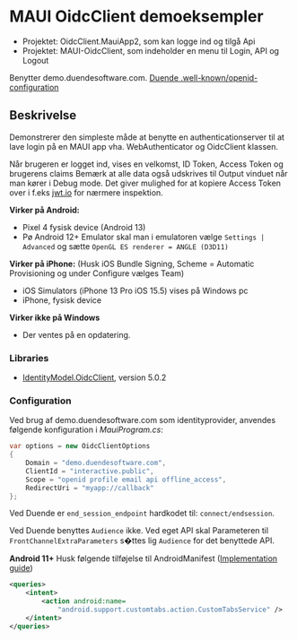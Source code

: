 # MAUI OidcClient demoeksempler

- Projektet: OidcClient.MauiApp2, som kan logge ind og tilgå Api 
- Projektet: MAUI-OidcClient, som indeholder en menu til Login, API og Logout

Benytter demo.duendesoftware.com. [Duende .well-known/openid-configuration](https://demo.duendesoftware.com/.well-known/openid-configuration)

## Beskrivelse
Demonstrerer den simpleste måde at benytte en authenticationserver til at lave login på en MAUI app vha. WebAuthenticator og OidcClient klassen.

Når brugeren er logget ind, vises en velkomst, ID Token, Access Token og brugerens claims Bemærk at alle data også udskrives til Output vinduet når
man kører i Debug mode. Det giver mulighed for at kopiere Access Token over i f.eks [jwt.io](jwt.io) for nærmere inspektion.


**Virker på Android:**
- Pixel 4 fysisk device (Android 13)
- Pø Android 12+ Emulator skal man i emulatoren vælge `Settings | Advanced` og sætte `OpenGL ES renderer = ANGLE (D3D11)`

**Virker på iPhone:** (Husk iOS Bundle Signing, Scheme = Automatic Provisioning og under Configure vælges Team)
- iOS Simulators (iPhone 13 Pro iOS 15.5) vises på Windows pc
- iPhone, fysisk device

**Virker ikke på Windows**
- Der ventes på en opdatering.

### Libraries

- [IdentityModel.OidcClient](https://github.com/IdentityModel/IdentityModel.OidcClient), version 5.0.2

### Configuration
Ved brug af demo.duendesoftware.com som identityprovider, anvendes følgende konfiguration i *MauiProgram.cs*:

```c#
var options = new OidcClientOptions
{
    Domain = "demo.duendesoftware.com",
    ClientId = "interactive.public",
    Scope = "openid profile email api offline_access",
    RedirectUri = "myapp://callback"
};
```
Ved Duende er `end_session_endpoint` hardkodet til: `connect/endsession`.

Ved Duende benyttes `Audience` ikke. Ved eget API skal Parameteren til `FrontChannelExtraParameters` s�ttes lig `Audience` for det benyttede API.

**Android 11+**
Husk følgende tilføjelse til AndroidManifest ([Implementation guide](https://developer.chrome.com/docs/android/custom-tabs/integration-guide/))

```xml
<queries>
    <intent>
        <action android:name=
            "android.support.customtabs.action.CustomTabsService" />
    </intent>
</queries>
```
